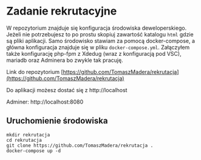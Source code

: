 
# Zadanie rekrutacyjne
W repozytorium znajduje się konfiguracja środowiska deweloperskiego. Jeżeli nie potrzebujesz to po prostu skopiuj 
zawartość katalogu `html` gdzie są pliki aplikacji. Samo środowisko stawiam za pomocą docker-compose, a główna 
konfiguracja znajduje się w pliku `docker-compose.yml`. Załączyłem także konfigurację php-fpm z Xdedug (wraz z 
konfiguracją pod VSC), mariadb oraz Adminera bo zwykle tak pracuję.

Link do repozytorium [https://github.com/TomaszMadera/rekrutacja](https://github.com/TomaszMadera/rekrutacja)

Do aplikacji możesz dostać się z http://localhost

Adminer: http://localhost:8080

## Uruchomienie środowiska

```
mkdir rekrutacja
cd rekrutacja
git clone https://github.com/TomaszMadera/rekrutacja .
docker-compose up -d
```
